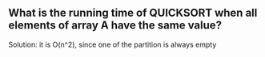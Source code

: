 ## What is the running time of QUICKSORT when all elements of array A have the same value?

Solution: it is O(n^2), since one of the partition is always empty
